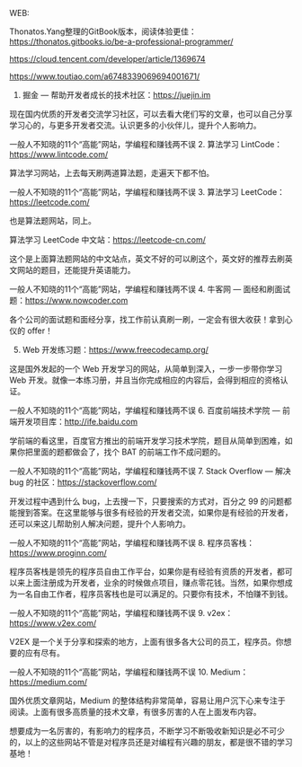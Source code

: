 WEB:

Thonatos.Yang整理的GitBook版本，阅读体验更佳：https://thonatos.gitbooks.io/be-a-professional-programmer/

https://cloud.tencent.com/developer/article/1369674


https://www.toutiao.com/a6748339069694001671/

1. 掘金 — 帮助开发者成长的技术社区：https://juejin.im

现在国内优质的开发者交流学习社区，可以去看大佬们写的文章，也可以自己分享学习心的，与更多开发者交流。认识更多的小伙伴儿，提升个人影响力。

一般人不知晓的11个“高能”网站，学编程和赚钱两不误
2. 算法学习 LintCode：https://www.lintcode.com/

算法学习网站，上去每天刷两道算法题，走遍天下都不怕。

一般人不知晓的11个“高能”网站，学编程和赚钱两不误
3. 算法学习 LeetCode：https://leetcode.com/

也是算法题网站，同上。

算法学习 LeetCode 中文站：https://leetcode-cn.com/

这个是上面算法题网站的中文站点，英文不好的可以刷这个，英文好的推荐去刷英文网站的题目，还能提升英语能力。

一般人不知晓的11个“高能”网站，学编程和赚钱两不误
4. 牛客网 — 面经和刷面试题：https://www.nowcoder.com

各个公司的面试题和面经分享，找工作前认真刷一刷，一定会有很大收获！拿到心仪的 offer！

5. Web 开发练习题：https://www.freecodecamp.org/

这是国外发起的一个 Web 开发学习的网站，从简单到深入，一步一步带你学习 Web 开发。就像一本练习册，并且当你完成相应的内容后，会得到相应的资格认证。

一般人不知晓的11个“高能”网站，学编程和赚钱两不误
6. 百度前端技术学院 — 前端开发项目库：http://ife.baidu.com

学前端的看这里，百度官方推出的前端开发学习技术学院，题目从简单到困难，如果你把里面的题都做会了，找个 BAT 的前端工作不成问题的。

一般人不知晓的11个“高能”网站，学编程和赚钱两不误
7. Stack Overflow — 解决 bug 的社区：https://stackoverflow.com/

开发过程中遇到什么 bug，上去搜一下，只要搜索的方式对，百分之 99 的问题都能搜到答案。在这里能够与很多有经验的开发者交流，如果你是有经验的开发者，还可以来这儿帮助别人解决问题，提升个人影响力。

一般人不知晓的11个“高能”网站，学编程和赚钱两不误
8. 程序员客栈：https://www.proginn.com/

程序员客栈是领先的程序员自由工作平台，如果你是有经验有资质的开发者，都可以来上面注册成为开发者，业余的时候做点项目，赚点零花钱。当然，如果你想成为一名自由工作者，程序员客栈也是可以满足的。只要你有技术，不怕赚不到钱。

一般人不知晓的11个“高能”网站，学编程和赚钱两不误
9. v2ex：https://www.v2ex.com/

V2EX 是一个关于分享和探索的地方，上面有很多各大公司的员工，程序员。你想要的应有尽有。

一般人不知晓的11个“高能”网站，学编程和赚钱两不误
10. Medium：https://medium.com/

国外优质文章网站，Medium 的整体结构非常简单，容易让用户沉下心来专注于阅读。上面有很多高质量的技术文章，有很多厉害的人在上面发布内容。

想要成为一名厉害的，有影响力的程序员，不断学习不断吸收新知识是必不可少的，以上的这些网站不管是对程序员还是对编程有兴趣的朋友，都是很不错的学习基地！

